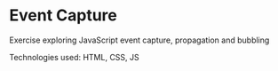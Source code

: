# Event Capture
Exercise exploring JavaScript event capture, propagation and bubbling
<p>Technologies used: HTML, CSS, JS</p>
